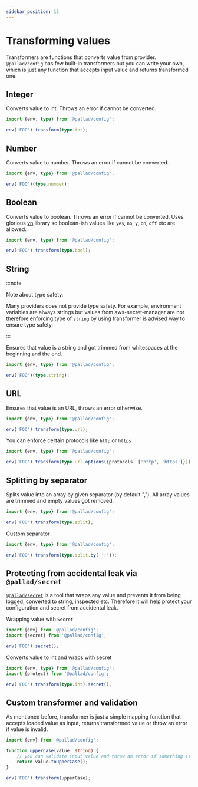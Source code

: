 ```yaml
---
sidebar_position: 15
---
```


# Transforming values

Transformers are functions that converts value from provider. `@pallad/config` has few built-in transformers but you can
write your own, which is just any function that accepts input value and returns transformed one.

## Integer

Converts value to int. Throws an error if cannot be converted.

```ts
import {env, type} from '@pallad/config';

env('FOO').transform(type.int);
```

## Number

Converts value to number. Throws an error if cannot be converted.

```ts
import {env, type} from '@pallad/config';

env('FOO')(type.number);
```

## Boolean

Converts value to boolean. Throws an error if cannot be converted. Uses glorious [yn](https://www.npmjs.com/package/yn)
library so boolean-ish values like `yes`, `no`, `y`, `on`, `off` etc are allowed.

```ts
import {env, type} from '@pallad/config';

env('FOO').transform(type.bool);
```

## String

:::note

Note about type safety.

Many providers does not provide type safety. 
For example, environment variables are always strings but values from aws-secret-manager are not therefore 
enforcing type of `string` by using transformer is advised way to ensure type safety.

:::

Ensures that value is a string and got trimmed from whitespaces at the beginning and the end.

```ts
import {env, type} from '@pallad/config';

env('FOO')(type.string);
```


## URL

Ensures that value is an URL, throws an error otherwise.

```ts
import {env, type} from '@pallad/config';

env('FOO').transform(type.url);
```

You can enforce certain protocols like `http` or `https`

```ts
import {env, type} from '@pallad/config';

env('FOO').transform(type.url.options({protocols: ['http', 'https']}));
```

## Splitting by separator

Splits value into an array by given separator (by default ","). All array values are trimmed and empty values got
removed.

```ts
import {env, type} from '@pallad/config';

env('FOO').transform(type.split);
```

Custom separator

```ts
import {env, type} from '@pallad/config';

env('FOO').transform(type.split.by( ':'));
```

## Protecting from accidental leak via `@pallad/secret`

[`@pallad/secret`](https://www.npmjs.com/package/@pallad/secret) is a tool that wraps any value and prevents it from being logged, converted to string, inspected etc.
Therefore it will help protect your configuration and secret from accidental leak. 

Wrapping value with `Secret`

```ts
import {env} from '@pallad/config';
import {secret} from '@pallad/config';

env('FOO').secret();
```

Converts value to int and wraps with secret

```ts
import {env, type} from '@pallad/config';
import {protect} from '@pallad/config';

env('FOO').transform(type.int).secret();
```

## Custom transformer and validation

As mentioned before, transformer is just a simple mapping function that accepts loaded value as input, returns
transformed value or throw an error if value is invalid.

```ts
import {env} from '@pallad/config';

function upperCase(value: string) {
    // you can validate input value and throw an error if something is wrong
    return value.toUpperCase();
}

env('FOO').transform(upperCase);
```


